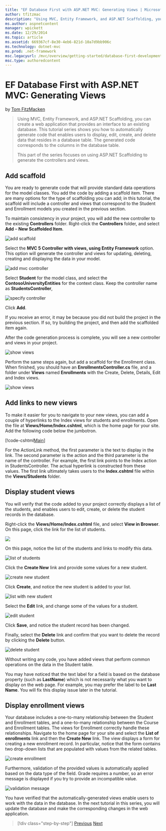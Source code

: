 ```yaml
---
title: "EF Database First with ASP.NET MVC: Generating Views | Microsoft Docs"
author: tfitzmac
description: "Using MVC, Entity Framework, and ASP.NET Scaffolding, you can create a web application that provides an interface to an existing database. This tutorial seri..."
ms.author: aspnetcontent
manager: wpickett
ms.date: 12/29/2014
ms.topic: article
ms.assetid: 669367cf-8e30-4eb6-821d-10a7d9bb906c
ms.technology: dotnet-mvc
ms.prod: .net-framework
msc.legacyurl: /mvc/overview/getting-started/database-first-development/generating-views
msc.type: authoredcontent
---
```

EF Database First with ASP.NET MVC: Generating Views
====================
by [Tom FitzMacken](https://github.com/tfitzmac)

> Using MVC, Entity Framework, and ASP.NET Scaffolding, you can create a web application that provides an interface to an existing database. This tutorial series shows you how to automatically generate code that enables users to display, edit, create, and delete data that resides in a database table. The generated code corresponds to the columns in the database table.
> 
> This part of the series focuses on using ASP.NET Scaffolding to generate the controllers and views.


## Add scaffold

You are ready to generate code that will provide standard data operations for the model classes. You add the code by adding a scaffold item. There are many options for the type of scaffolding you can add; in this tutorial, the scaffold will include a controller and views that correspond to the Student and Enrollment models you created in the previous section.

To maintain consistency in your project, you will add the new controller to the existing **Controllers** folder. Right-click the **Controllers** folder, and select **Add** – **New Scaffolded Item**.

![add scaffold](generating-views/_static/image1.png)

Select the **MVC 5 Controller with views, using Entity Framework** option. This option will generate the controller and views for updating, deleting, creating and displaying the data in your model.

![add mvc controller](generating-views/_static/image2.png)

Select **Student** for the model class, and select the **ContosoUniversityEntities** for the context class. Keep the controller name as **StudentsController**,

![specify controller](generating-views/_static/image3.png)

Click **Add**.

If you receive an error, it may be because you did not build the project in the previous section. If so, try building the project, and then add the scaffolded item again.

After the code generation process is complete, you will see a new controller and views in your project.

![show views](generating-views/_static/image4.png)

Perform the same steps again, but add a scaffold for the Enrollment class. When finished, you should have an **EnrollmentsController.cs** file, and a folder under **Views** named **Enrollments** with the Create, Delete, Details, Edit and Index views.

![show views](generating-views/_static/image5.png)

## Add links to new views

To make it easier for you to navigate to your new views, you can add a couple of hyperlinks to the Index views for students and enrollments. Open the file at **Views/Home/Index.cshtml**, which is the home page for your site. Add the following code below the jumbotron.

[!code-cshtml[Main](generating-views/samples/sample1.cshtml)]

For the ActionLink method, the first parameter is the text to display in the link. The second parameter is the action and the third parameter is the name of the controller. For example, the first link points to the Index action in StudentsController. The actual hyperlink is constructed from these values. The first link ultimately takes users to the **Index.cshtml** file within the **Views/Students** folder.

## Display student views

You will verify that the code added to your project correctly displays a list of the students, and enables users to edit, create, or delete the student records in the database.

Right-click the **Views/Home/Index.cshtml** file, and select **View in Browser**. On this page, click the link for the list of students.

![](generating-views/_static/image6.png)

On this page, notice the list of the students and links to modify this data.

![list of students](generating-views/_static/image7.png)

Click the **Create New** link and provide some values for a new student.

![create new student](generating-views/_static/image8.png)

Click **Create**, and notice the new student is added to your list.

![list with new student](generating-views/_static/image9.png)

Select the **Edit** link, and change some of the values for a student.

![edit student](generating-views/_static/image10.png)

Click **Save**, and notice the student record has been changed.

Finally, select the **Delete** link and confirm that you want to delete the record by clicking the **Delete** button.

![delete student](generating-views/_static/image11.png)

Without writing any code, you have added views that perform common operations on the data in the Student table.

You may have noticed that the text label for a field is based on the database property (such as **LastName**) which is not necessarily what you want to display on the web page. For example, you may prefer the label to be **Last Name**. You will fix this display issue later in the tutorial.

## Display enrollment views

Your database includes a one-to-many relationship between the Student and Enrollment tables, and a one-to-many relationship between the Course and Enrollment tables. The views for Enrollment correctly handle these relationships. Navigate to the home page for your site and select the **List of enrollments** link and then the **Create New** link. The view displays a form for creating a new enrollment record. In particular, notice that the form contains two drop-down lists that are populated with values from the related tables.

![create enrollment](generating-views/_static/image12.png)

Furthermore, validation of the provided values is automatically applied based on the data type of the field. Grade requires a number, so an error message is displayed if you try to provide an incompatible value.

![validation message](generating-views/_static/image13.png)

You have verified that the automatically-generated views enable users to work with the data in the database. In the next tutorial in this series, you will update the database and make the corresponding changes in the web application.

>[!div class="step-by-step"]
[Previous](creating-the-web-application.md)
[Next](changing-the-database.md)